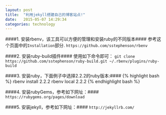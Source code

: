 ```yaml
---
layout: post
title:  "利用jekyll搭建自己的博客站点!"
date:   2015-05-07 14:29:34
categories: technology
---
```


####1. 安装rbenv，该工具可以方便的管理和安装ruby的不同版本####
  参考这个页面中的`Installation`部分.
    `https://github.com/sstephenson/rbenv`
  
####2. 安装ruby-build插件####
  使用如下命令即可：
    `git clone https://github.com/sstephenson/ruby-build.git ~/.rbenv/plugins/ruby-build`
    
####3. 安装ruby，下面例子中选择2.2.2的ruby版本:####
  {% highlight bash %}
  rbenv install 2.2.2
  rbenv local 2.2.2
  {% endhighlight bash %}
  
####4. 安装rubyGems，参考如下网址：####
  `https://rubygems.org/pages/download`
  
####5. 安装jekyll，参考如下网址：####
  `http://jekyllrb.com/`
  
